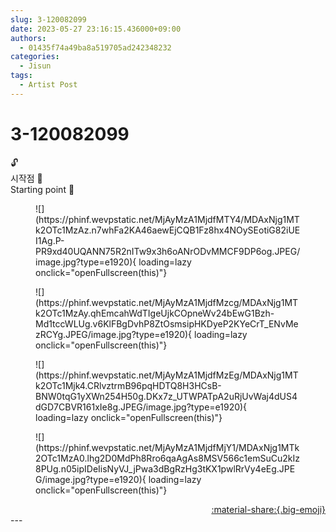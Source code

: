 ```yaml
---
slug: 3-120082099
date: 2023-05-27 23:16:15.436000+09:00
authors:
  - 01435f74a49ba8a519705ad242348232
categories:
  - Jisun
tags:
  - Artist Post
---
```


# 3-120082099

<div class="post-container" markdown="1">
<div class="content-container md-sidebar__scrollwrap" markdown="1">

🔓<br>시작점 🌟<br>Starting point 🌟
<figure markdown="1">
![](https://phinf.wevpstatic.net/MjAyMzA1MjdfMTY4/MDAxNjg1MTk2OTc1MzAz.n7whFa2KA46aewEjCQB1Fz8hx4NOySEotiG82iUEI1Ag.P-PR9xd40UQANN75R2nITw9x3h6oANrODvMMCF9DP6og.JPEG/image.jpg?type=e1920){ loading=lazy onclick="openFullscreen(this)"}
</figure>

<figure markdown="1">
![](https://phinf.wevpstatic.net/MjAyMzA1MjdfMzcg/MDAxNjg1MTk2OTc1MzAy.qhEmcahWdTIgeUjkCOpneWv24bEwG1Bzh-Md1tccWLUg.v6KlFBgDvhP8ZtOsmsipHKDyeP2KYeCrT_ENvMezRCYg.JPEG/image.jpg?type=e1920){ loading=lazy onclick="openFullscreen(this)"}
</figure>

<figure markdown="1">
![](https://phinf.wevpstatic.net/MjAyMzA1MjdfMzEg/MDAxNjg1MTk2OTc1Mjk4.CRlvztrmB96pqHDTQ8H3HCsB-BNW0tqG1yXWn254H50g.DKx7z_UTWPATpA2uRjUvWaj4dUS4dGD7CBVR161xIe8g.JPEG/image.jpg?type=e1920){ loading=lazy onclick="openFullscreen(this)"}
</figure>

<figure markdown="1">
![](https://phinf.wevpstatic.net/MjAyMzA1MjdfMjY1/MDAxNjg1MTk2OTc1MzA0.lhg2D0MdPh8Rro6qaAgAs8MSV566c1emSuCu2kIz8PUg.n05ipIDeIisNyVJ_jPwa3dBgRzHg3tKX1pwlRrVy4eEg.JPEG/image.jpg?type=e1920){ loading=lazy onclick="openFullscreen(this)"}
</figure>


</div>
</div>

<div style="text-align: right;" markdown="1">
<a href="https://weverse.io/fromis9/artist/3-120082099" style="text-align: right;">:material-share:{.big-emoji}</a>
</div>
---
